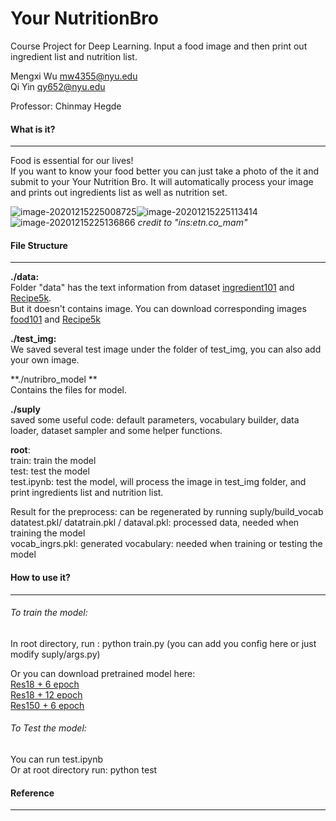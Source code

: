 # Your NutritionBro
Course Project for Deep Learning. Input a food image and then print out ingredient list and nutrition list.    

Mengxi Wu mw4355@nyu.edu  
Qi Yin qy652@nyu.edu    

Professor: Chinmay Hegde        

#### What is it?

***

Food is essential for our lives!   
If you want to know your food better you can just take a photo of  the it and submit to your Your Nutrition Bro.
It will automatically process your image and prints out ingredients list as well as nutrition set. 

![image-20201215225008725](https://github.com/yq605879396/Your-NutritionBro/blob/main/images/show1.png)![image-20201215225113414](https://github.com/yq605879396/Your-NutritionBro/blob/main/images/show2.png)![image-20201215225136866](https://github.com/yq605879396/Your-NutritionBro/blob/main/images/show3.png)
_credit to "ins:etn.co_mam"_

#### File Structure

***

**./data:**  
Folder "data" has the text information from dataset [ingredient101](http://www.ub.edu/cvub/ingredients101/) and [Recipe5k](https://www.kaggle.com/kmader/food41).   
But it doesn't contains image. You can download corresponding images [food101](https://www.kaggle.com/kmader/food41) and [Recipe5k](https://www.kaggle.com/kmader/food41)

**./test_img:**  
We saved several test image under the folder of test_img, you can also add your own image.     

**./nutribro_model **   
Contains the files for model.        

**./suply**  
saved some useful code: default parameters, vocabulary builder, data loader, dataset sampler and some helper functions.  

**root**:  
train: train the model  
test: test the model  
test.ipynb: test the model, will process the image in test_img folder, and print ingredients list and nutrition list.  

Result for the preprocess:  can be regenerated by running suply/build_vocab  
datatest.pkl/ datatrain.pkl / dataval.pkl: processed data, needed when training the model  
vocab_ingrs.pkl: generated vocabulary: needed when training or testing the model  

#### How to use it?

***

###### To train the model:  
In root directory, run : python train.py (you can add you config here or just modify suply/args.py)

Or you can download pretrained model here:  
[Res18 + 6 epoch](http://www.ub.edu/cvub/ingredients101/)  
[Res18 + 12 epoch](http://www.ub.edu/cvub/ingredients101/)  
[Res150 + 6 epoch](http://www.ub.edu/cvub/ingredients101/)  

###### To Test the model:  
You can run test.ipynb  
Or at root directory run: python test  

#### Reference

***

